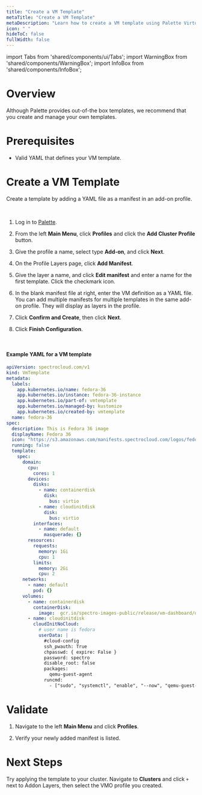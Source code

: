 ```yaml
---
title: "Create a VM Template"
metaTitle: "Create a VM Template"
metaDescription: "Learn how to create a VM template using Palette Virtual Machine Orchestrator."
icon: " "
hideToC: false
fullWidth: false
---
```


import Tabs from 'shared/components/ui/Tabs';
import WarningBox from 'shared/components/WarningBox';
import InfoBox from 'shared/components/InfoBox';


# Overview

Although Palette provides out-of-the box templates, we recommend that you create and manage your own templates.

# Prerequisites

- Valid YAML that defines your VM template.

# Create a VM Template

Create a template by adding a YAML file as a manifest in an add-on profile.

<br />

1. Log in to [Palette](https://console.spectrocloud.com).


2. From the left **Main Menu**, click **Profiles** and click the **Add Cluster Profile** button. 


3. Give the profile a name, select type **Add-on**, and click **Next**.


4. On the Profile Layers page, click **Add Manifest**. 


5. Give the layer a name, and click **Edit manifest** and enter a name for the first template. Click the checkmark icon.


6. In the blank manifest file at right, enter the VM definition as a YAML file. You can add multiple manifests for multiple templates in the same add-on profile. They will display as layers in the profile.


7. Click **Confirm and Create**, then click **Next**.


8. Click **Finish Configuration**. 

<br /> 

#### Example YAML for a VM template


```yaml
apiVersion: spectrocloud.com/v1
kind: VmTemplate
metadata:
  labels:
    app.kubernetes.io/name: fedora-36
    app.kubernetes.io/instance: fedora-36-instance
    app.kubernetes.io/part-of: vmtemplate
    app.kubernetes.io/managed-by: kustomize
    app.kubernetes.io/created-by: vmtemplate
  name: fedora-36
spec:
  description: This is Fedora 36 image
  displayName: Fedora 36
  icon: "https://s3.amazonaws.com/manifests.spectrocloud.com/logos/fedora.png"
  running: false
  template:
    spec:
      domain:
        cpu:
          cores: 1
        devices:
          disks:
            - name: containerdisk
              disk:
                bus: virtio
            - name: cloudinitdisk
              disk:
                bus: virtio
          interfaces:
            - name: default
              masquerade: {}
        resources:
          requests:
            memory: 1Gi
            cpu: 1
          limits:
            memory: 2Gi
            cpu: 2
      networks:
        - name: default
          pod: {}
      volumes:
        - name: containerdisk
          containerDisk:
            image:  gcr.io/spectro-images-public/release/vm-dashboard/os/fedora-container-disk:36
        - name: cloudinitdisk
          cloudInitNoCloud:
            # user name is fedora
            userData: |
              #cloud-config
              ssh_pwauth: True
              chpasswd: { expire: False }
              password: spectro
              disable_root: false
              packages:
                qemu-guest-agent
              runcmd:
                - ["sudo", "systemctl", "enable", "--now", "qemu-guest-agent"]
```


# Validate

1. Navigate to the left **Main Menu** and click **Profiles**. 


2. Verify your newly added manifest is listed. 

# Next Steps

Try applying the template to your cluster. Navigate to **Clusters** and click `+` next to Addon Layers, then select the VMO profile you created.